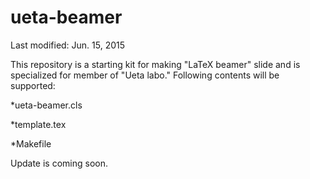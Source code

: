 # ueta-beamer
Last modified: Jun. 15, 2015

This repository is a starting kit for making "LaTeX beamer" slide and is specialized for member of "Ueta labo."
Following contents will be supported:

*ueta-beamer.cls

*template.tex

*Makefile

Update is coming soon.
